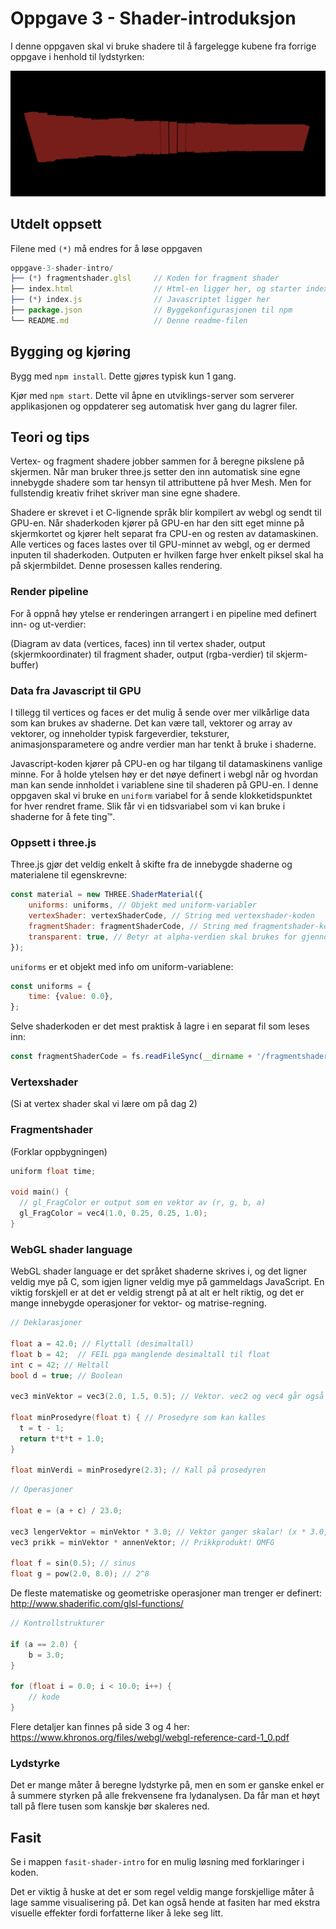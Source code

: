 
Oppgave 3 - Shader-introduksjon
===============================

I denne oppgaven skal vi bruke shadere til å fargelegge kubene fra forrige oppgave i henhold til lydstyrken:

![Resultat Shader Intro](./img/fasit.gif)

Utdelt oppsett
---------------

Filene med `(*)` må endres for å løse oppgaven

```javascript
oppgave-3-shader-intro/
├── (*) fragmentshader.glsl     // Koden for fragment shader
├── index.html                  // Html-en ligger her, og starter index.js
├── (*) index.js                // Javascriptet ligger her
├── package.json                // Byggekonfigurasjonen til npm
└── README.md                   // Denne readme-filen
```

Bygging og kjøring
------------------

Bygg med `npm install`. Dette gjøres typisk kun 1 gang.

Kjør med `npm start`. Dette vil åpne en utviklings-server som serverer applikasjonen og oppdaterer seg automatisk hver gang du lagrer filer.

Teori og tips
-------------

Vertex- og fragment shadere jobber sammen for å beregne pikslene på skjermen. Når man bruker three.js setter den inn automatisk sine egne innebygde shadere som tar hensyn til attributtene på hver Mesh. Men for fullstendig kreativ frihet skriver man sine egne shadere.

Shadere er skrevet i et C-lignende språk blir kompilert av webgl og sendt til GPU-en. Når shaderkoden kjører på GPU-en har den sitt eget minne på skjermkortet og kjører helt separat fra CPU-en og resten av datamaskinen. Alle vertices og faces lastes over til GPU-minnet av webgl, og er dermed inputen til shaderkoden. Outputen er hvilken farge hver enkelt piksel skal ha på skjermbildet. Denne prosessen kalles rendering.

### Render pipeline

For å oppnå høy ytelse er renderingen arrangert i en pipeline med definert inn- og ut-verdier:

(Diagram av data (vertices, faces) inn til vertex shader, output (skjermkoordinater) til fragment shader, output (rgba-verdier) til skjerm-buffer)

### Data fra Javascript til GPU

I tillegg til vertices og faces er det mulig å sende over mer vilkårlige data som kan brukes av shaderne. Det kan være tall, vektorer og array av vektorer, og inneholder typisk fargeverdier, teksturer, animasjonsparametere og andre verdier man har tenkt å bruke i shaderne.

Javascript-koden kjører på CPU-en og har tilgang til datamaskinens vanlige minne. For å holde ytelsen høy er det nøye definert i webgl når og hvordan man kan sende innholdet i variablene sine til shaderen på GPU-en. I denne oppgaven skal vi bruke en `uniform` variabel for å sende klokketidspunktet for hver rendret frame. Slik får vi en tidsvariabel som vi kan bruke i shaderne for å fete ting™.

### Oppsett i three.js

Three.js gjør det veldig enkelt å skifte fra de innebygde shaderne og materialene til egenskrevne:

```javascript
const material = new THREE.ShaderMaterial({
    uniforms: uniforms, // Objekt med uniform-variabler
    vertexShader: vertexShaderCode, // String med vertexshader-koden
    fragmentShader: fragmentShaderCode, // String med fragmentshader-koden
    transparent: true, // Betyr at alpha-verdien skal brukes for gjennomsiktighet i tillegg til RGB
});
```

`uniforms` er et objekt med info om uniform-variablene:

```javascript
const uniforms = {
    time: {value: 0.0},
};
```

Selve shaderkoden er det mest praktisk å lagre i en separat fil som leses inn:

```javascript
const fragmentShaderCode = fs.readFileSync(__dirname + '/fragmentshader.glsl', 'utf8');
```

### Vertexshader

(Si at vertex shader skal vi lære om på dag 2)

### Fragmentshader

(Forklar oppbygningen)

```c
uniform float time;

void main() {
  // gl_FragColor er output som en vektor av (r, g, b, a)
  gl_FragColor = vec4(1.0, 0.25, 0.25, 1.0);
}
```

### WebGL shader language

WebGL shader language er det språket shaderne skrives i, og det ligner veldig mye på C, som igjen ligner veldig mye på gammeldags JavaScript. En viktig forskjell er at det er veldig strengt på at alt er helt riktig, og det er mange innebygde operasjoner for vektor- og matrise-regning.

```c
// Deklarasjoner

float a = 42.0; // Flyttall (desimaltall)
float b = 42;  // FEIL pga manglende desimaltall til float
int c = 42; // Heltall
bool d = true; // Boolean

vec3 minVektor = vec3(2.0, 1.5, 0.5); // Vektor. vec2 og vec4 går også an

float minProsedyre(float t) { // Prosedyre som kan kalles
  t = t - 1;
  return t*t*t + 1.0;
}

float minVerdi = minProsedyre(2.3); // Kall på prosedyren
```

```c
// Operasjoner

float e = (a + c) / 23.0;

vec3 lengerVektor = minVektor * 3.0; // Vektor ganger skalar! (x * 3.0, y * 3.0, z * 3.0)
vec3 prikk = minVektor * annenVektor; // Prikkprodukt! OMFG

float f = sin(0.5); // sinus
float g = pow(2.0, 8.0); // 2^8
```

De fleste matematiske og geometriske operasjoner man trenger er definert: http://www.shaderific.com/glsl-functions/

```c
// Kontrollstrukturer

if (a == 2.0) {
    b = 3.0;
}

for (float i = 0.0; i < 10.0; i++) {
    // kode
}
```

Flere detaljer kan finnes på side 3 og 4 her: https://www.khronos.org/files/webgl/webgl-reference-card-1_0.pdf

### Lydstyrke

Det er mange måter å beregne lydstyrke på, men en som er ganske enkel er å summere styrken på alle frekvensene fra lydanalysen. Da får man et høyt tall på flere tusen som kanskje bør skaleres ned.

Fasit
------

Se i mappen `fasit-shader-intro` for en mulig løsning med forklaringer i koden. 

Det er viktig å huske at det er som regel veldig mange forskjellige måter å lage samme visualisering på. Det kan også hende at fasiten har med ekstra visuelle effekter fordi forfatterne liker å leke seg litt.

